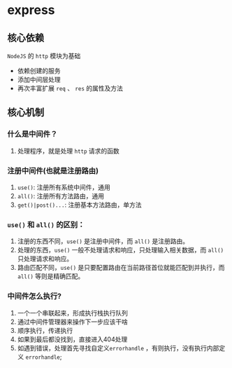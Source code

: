 # express

## 核心依赖

`NodeJS` 的 `http` 模块为基础

- 依赖创建的服务
- 添加中间层处理
- 再次丰富扩展 `req` 、 `res` 的属性及方法

## 核心机制

### 什么是中间件？

1. 处理程序，就是处理 `http` 请求的函数

### 注册中间件(也就是注册路由)

1. `use()`: 注册所有系统中间件，通用
2. `all()`: 注册所有方法路由，通用
3. `get()|post()...`: 注册基本方法路由，单方法

### `use()` 和 `all()` 的区别：

1. 注册的东西不同，`use()` 是注册中间件，而 `all()` 是注册路由。
2. 处理的东西，`use()` 一般不处理请求和响应，只处理输入相关数据，而 `all()` 只处理请求和响应。
3. 路由匹配不同，`use()` 是只要配置路由在当前路径首位就能匹配到并执行，而 `all()` 等则是精确匹配。

### 中间件怎么执行?

1. 一个一个串联起来，形成执行栈执行队列
2. 通过中间件管理器来操作下一步应该干啥
3. 顺序执行，传递执行
4. 如果到最后都没找到，直接进入404处理
5. 如遇到错误，处理首先寻找自定义`errorhandle` ，有则执行，没有执行内部定义 `errorhandle`;

